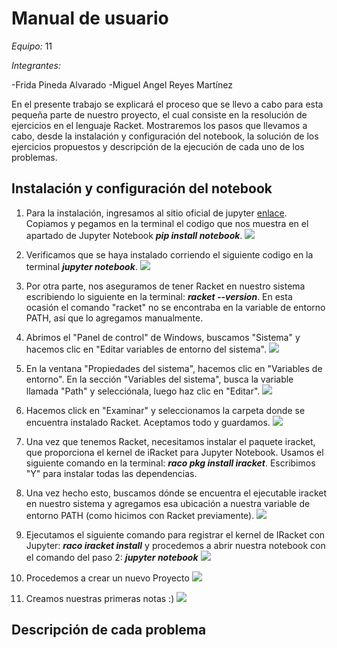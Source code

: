 # Manual de usuario


*Equipo:* 11

*Integrantes:*

-Frida Pineda Alvarado
-Miguel Angel Reyes Martínez


En el presente trabajo se explicará el proceso que se llevo a cabo para esta pequeña parte de nuestro proyecto, el cual consiste en la resolución de ejercicios en el lenguaje Racket. Mostraremos los pasos que llevamos a cabo, desde la instalación y configuración del notebook, la solución de los ejercicios propuestos y descripción de la ejecución de cada uno de los problemas.


## Instalación y configuración del notebook ##

1. Para la instalación, ingresamos al sitio oficial de jupyter [enlace](https://jupyter.org/install). Copiamos y pegamos en la terminal el codigo que nos muestra en el apartado de Jupyter Notebook ***pip install notebook***.
![](https://github.com/frida348/Programaci-n-funcional/assets/112607095/b1125ae2-f643-4e98-8226-116ec77667ab)

2. Verificamos que se haya instalado corriendo el siguiente codigo en la terminal ***jupyter notebook***.
![](https://github.com/frida348/Programaci-n-funcional/assets/112607095/50349db6-5acf-4f84-9dcd-b9d3e34be776)

3. Por otra parte, nos aseguramos de tener Racket en nuestro sistema escribiendo lo siguiente en la terminal: ***racket --version***. En esta ocasión el comando "racket" no se encontraba en la variable de entorno PATH, así que lo agregamos manualmente.

4. Abrimos el "Panel de control" de Windows, buscamos "Sistema" y hacemos clic en "Editar variables de entorno del sistema".
![](https://github.com/frida348/Programaci-n-funcional/assets/112607095/baa63e67-9c94-4466-aed3-3b12b13df153)

6. En la ventana "Propiedades del sistema", hacemos clic en "Variables de entorno". En la sección "Variables del sistema", busca la variable llamada "Path" y selecciónala, luego haz clic en "Editar".
![](https://github.com/frida348/Programaci-n-funcional/assets/112607095/abc598f1-b0fa-4db3-a433-0522ac99bdd7)

7. Hacemos click en "Examinar" y seleccionamos la carpeta donde se encuentra instalado Racket. Aceptamos todo y guardamos.
![](https://github.com/frida348/Programaci-n-funcional/assets/112607095/2faf8229-6e97-4209-b3f3-41d7979ae31e)

8. Una vez que tenemos Racket, necesitamos instalar el paquete iracket, que proporciona el kernel de iRacket para Jupyter Notebook. Usamos el siguiente comando en la terminal: ***raco pkg install iracket***. Escribimos "Y" para instalar todas las dependencias.

9. Una vez hecho esto, buscamos dónde se encuentra el ejecutable iracket en nuestro sistema y agregamos esa ubicación a nuestra variable de entorno PATH (como hicimos con Racket previamente).
![](https://github.com/frida348/Programaci-n-funcional/assets/112607095/6a0552de-0451-4af7-9d81-8931fc03fbc4)

10. Ejecutamos el siguiente comando para registrar el kernel de IRacket con Jupyter: ***raco iracket install*** y procedemos a abrir nuestra notebook con el comando del paso 2: ***jupyter notebook***
![](https://github.com/frida348/Programaci-n-funcional/assets/112607095/d9579081-8ffb-475f-99c4-dd71e482d5a9)

11. Procedemos a crear un nuevo Proyecto
![](https://github.com/frida348/Programaci-n-funcional/assets/112607095/5f40d494-0051-48a7-a9be-031bac789879)

12. Creamos nuestras primeras notas :)
![](https://github.com/frida348/Programaci-n-funcional/assets/112607095/9edc3832-c38b-4c35-a51b-42038b621480)

## Descripción de cada problema ## 

